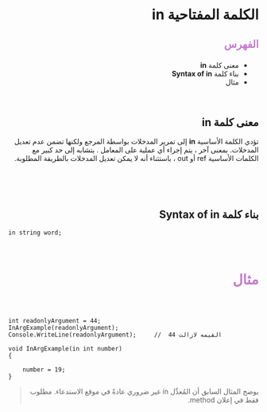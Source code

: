 <div dir=rtl>

#  الكلمة المفتاحية **in**  

##  <p style="color: #c67ace">الفهرس </p>

  *  معنى كلمة  **in** 
  * بناء كلمة **Syntax of in** 
  * مثال  

 
 &nbsp;


  ##  معنى كلمة  **in** 
تؤدي الكلمة الأساسية **in** إلى تمرير المدخلات بواسطة المرجع ولكنها تضمن عدم تعديل المدخلات. بمعنى آخر ، يتم إجراء أي عملية على المعامل . يتشابه إلى حد كبير مع  الكلمات الأساسية ref أو out ، باستثناء أنه لا يمكن تعديل المدخلات بالطريقة المطلوبة. 
 
 &nbsp;





  

 &nbsp;

## بناء كلمة **Syntax of in**
 <div dir=ltr>

```
in string word;
```



</div> 






 &nbsp;

# <p style="color: #c67ace">مثال </p>  

  &nbsp;



<div dir=ltr>

```
int readonlyArgument = 44;
InArgExample(readonlyArgument);
Console.WriteLine(readonlyArgument);     //  القيمه لازالت 44

void InArgExample(in int number)
{
 
    number = 19;
}
```

</div>

> يوضح المثال السابق أن المُعدِّل in غير ضروري عادةً في موقع الاستدعاء. مطلوب فقط في إعلان method.




 </div>